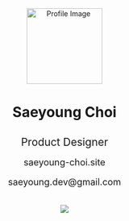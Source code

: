 <div align="center">

  <img src="https://storage.googleapis.com/elice_04/private/logo.png" alt="Profile Image" width="150" height="150" />

  <h1>Saeyoung Choi</h1>
  <h2 style="font-weight: normal;">Product Designer</h2>

  <p>
    <a href="https://www.saeyoung-choi.site" style="text-decoration: none; font-size: 18px;">
      saeyoung-choi.site
    </a>
  </p>
  
  <p style="font-size: 18px;">saeyoung.dev@gmail.com</p>

  <br/>

  <a href="https://hits.seeyoufarm.com">
    <img src="https://hits.seeyoufarm.com/api/count/incr/badge.svg?url=https%3A%2F%2Fgithub.com%effysogood&count_bg=%23000000&title_bg=%23000000&icon=github.svg&icon_color=%23FFFFFF&title=Github&edge_flat=true"/>
  </a>

</div>

